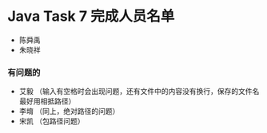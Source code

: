 # Java Task 7 完成人员名单

* 陈舜禹
* 朱晓祥

### 有问题的

* 艾毅 （输入有空格时会出现问题，还有文件中的内容没有换行，保存的文件名最好用相抵路径）
* 李堉 （同上，绝对路径的问题）
* 宋凯 （包路径问题）